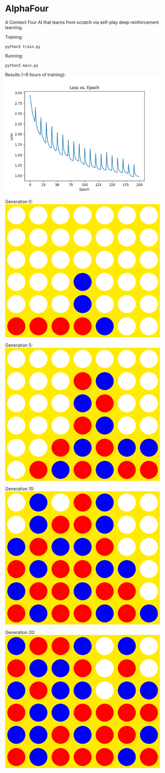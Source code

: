 # AlphaFour

A Connect Four AI that learns from scratch via self-play deep reinforcement learning.

Training:
```
python3 train.py
```

Running:
```
python3 main.py
```

Results (~9 hours of training): <br>
![](loss.png)

Generation 0: <br>
![](examples/0.gif)

Generation 5: <br>
![](examples/5.gif)

Generation 10: <br>
![](examples/10.gif)

Generation 20: <br>
![](examples/20.gif)
